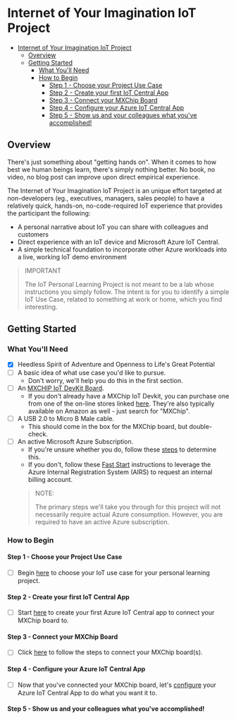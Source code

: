 # Internet of Your Imagination IoT Project

- [Internet of Your Imagination IoT Project](#internet-of-your-imagination-iot-project)
  - [Overview](#overview)
  - [Getting Started](#getting-started)
    - [What You'll Need](#what-youll-need)
    - [How to Begin](#how-to-begin)
      - [Step 1 - Choose your Project Use Case](#step-1---choose-your-project-use-case)
      - [Step 2 - Create your first IoT Central App](#step-2---create-your-first-iot-central-app)
      - [Step 3 - Connect your MXChip Board](#step-3---connect-your-mxchip-board)
      - [Step 4 - Configure your Azure IoT Central App](#step-4---configure-your-azure-iot-central-app)
      - [Step 5 - Show us and your colleagues what you've accomplished!](#step-5---show-us-and-your-colleagues-what-youve-accomplished)

## Overview

There's just something about "getting hands on".  When it comes to how best we human beings learn, there's simply nothing better.  No book, no video, no blog post can improve upon direct empirical experience.

The Internet of Your Imagination IoT Project is an unique effort targeted at non-developers (eg., executives, managers, sales people) to have a relatively quick, hands-on, no-code-required IoT experience that provides the participant the following:

- A personal narrative about IoT you can share with colleagues and customers
- Direct experience with an IoT device and Microsoft Azure IoT Central.
- A simple technical foundation to incorporate other Azure workloads into a live, working IoT demo environment

> IMPORTANT
> 
> The IoT Personal Learning Project is not meant to be a lab whose instructions you simply follow.  The intent is for you to identify a simple IoT Use Case, related to something at work or home, which you find interesting.

## Getting Started

### What You'll Need

- [x] Heedless Spirit of Adventure and Openness to Life's Great Potential
- [ ] A basic idea of what use case you'd like to pursue.
    - Don't worry, we'll help you do this in the first section. 
- [ ] An [MXCHIP IoT DevKit Board](http://mxchip.com/az3166).
    - If you don't already have a MXChip IoT Devkit, you can purchase one from one of the on-line stores linked [here](http://mxchip.com/az3166).  They're also typically available on Amazon as well - just search for "MXChip".
- [ ] A USB 2.0 to Micro B Male cable.
    - This should come in the box for the MXChip board, but double-check.
- [ ] An active Microsoft Azure Subscription.
    - If you're unsure whether you do, follow these [steps](/src/documentation/CheckForAzureSubscription.MD) to determine this.
    - If you don't, follow these [Fast Start](https://microsoft.sharepoint.com/teams/AIRS/BLOG/Pages/Fast%20Start.aspx) instructions to leverage the Azure Internal Registration System (AIRS) to request an internal billing account.
    > NOTE:
    >
    > The primary steps we'll take you through for this project will not necessarily require actual Azure consumption.  However, you are required to have an active Azure subscription.

### How to Begin

#### Step 1 - Choose your Project Use Case

- [ ] Begin [here](ChoosingYourUseCase.MD) to choose your IoT use case for your personal learning project.

#### Step 2 - Create your first IoT Central App

- [ ] Start [here](CreateYourFirstIoTCentralApp.MD) to create your first Azure IoT Central app to connect your MXChip board to.

#### Step 3 - Connect your MXChip Board

- [ ] Click [here](ConnectingTheMXChip.MD) to follow the steps to connect your MXChip board(s).

#### Step 4 - Configure your Azure IoT Central App

- [ ] Now that you've connected your MXChip board, let's [configure](ConfiguringAzureIoTCentral.MD) your Azure IoT Central App to do what you want it to.

#### Step 5 - Show us and your colleagues what you've accomplished!
